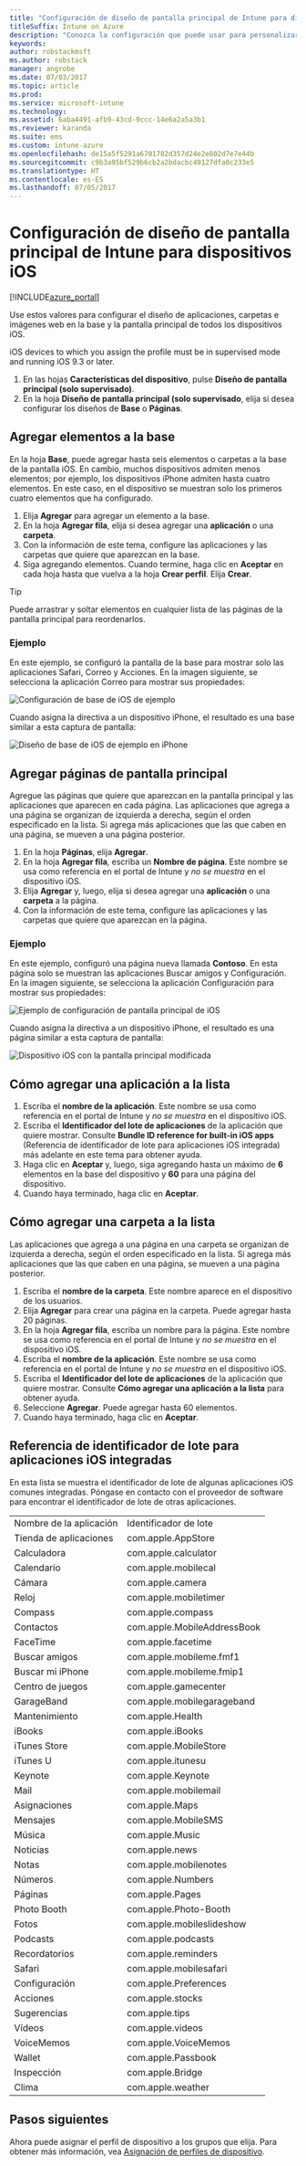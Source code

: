 ```yaml
---
title: "Configuración de diseño de pantalla principal de Intune para dispositivos iOS"
titleSuffix: Intune on Azure
description: "Conozca la configuración que puede usar para personalizar la pantalla principal y la base de los dispositivos iOS."
keywords: 
author: robstackmsft
ms.author: robstack
manager: angrobe
ms.date: 07/03/2017
ms.topic: article
ms.prod: 
ms.service: microsoft-intune
ms.technology: 
ms.assetid: 6aba4491-afb9-43cd-9ccc-14e6a2a5a3b1
ms.reviewer: karanda
ms.suite: ems
ms.custom: intune-azure
ms.openlocfilehash: de15a5f5291a6701782d357d24e2e802d7e7e44b
ms.sourcegitcommit: c9b3a95bf529b6cb2a2bdacbc49127dfa0c233e5
ms.translationtype: HT
ms.contentlocale: es-ES
ms.lasthandoff: 07/05/2017
---
```

# <a name="intune-home-screen-layout-settings-for-ios-devices"></a>Configuración de diseño de pantalla principal de Intune para dispositivos iOS

[!INCLUDE[azure_portal](./includes/azure_portal.md)]

Use estos valores para configurar el diseño de aplicaciones, carpetas e imágenes web en la base y la pantalla principal de todos los dispositivos iOS.

iOS devices to which you assign the profile must be in supervised mode and running iOS 9.3 or later.

1. En las hojas **Características del dispositivo**, pulse **Diseño de pantalla principal (solo supervisado)**.
2. En la hoja **Diseño de pantalla principal (solo supervisado**, elija si desea configurar los diseños de **Base** o **Páginas**.

## <a name="add-items-to-the-dock"></a>Agregar elementos a la base

En la hoja **Base**, puede agregar hasta seis elementos o carpetas a la base de la pantalla iOS. En cambio, muchos dispositivos admiten menos elementos; por ejemplo, los dispositivos iPhone admiten hasta cuatro elementos. En este caso, en el dispositivo se muestran solo los primeros cuatro elementos que ha configurado.

1. Elija **Agregar** para agregar un elemento a la base.
2. En la hoja **Agregar fila**, elija si desea agregar una **aplicación** o una **carpeta**.
3. Con la información de este tema, configure las aplicaciones y las carpetas que quiere que aparezcan en la base.
4. Siga agregando elementos. Cuando termine, haga clic en **Aceptar** en cada hoja hasta que vuelva a la hoja **Crear perfil**. Elija **Crear**.

>[!TIP]
> Puede arrastrar y soltar elementos en cualquier lista de las páginas de la pantalla principal para reordenarlos. 

### <a name="example"></a>Ejemplo

En este ejemplo, se configuró la pantalla de la base para mostrar solo las aplicaciones Safari, Correo y Acciones. En la imagen siguiente, se selecciona la aplicación Correo para mostrar sus propiedades:

![Configuración de base de iOS de ejemplo](http://i.imgur.com/FfFiUcP.png)

Cuando asigna la directiva a un dispositivo iPhone, el resultado es una base similar a esta captura de pantalla:

![Diseño de base de iOS de ejemplo en iPhone](http://i.imgur.com/bAgCe8F.png)

## <a name="add-home-screen-pages"></a>Agregar páginas de pantalla principal

Agregue las páginas que quiere que aparezcan en la pantalla principal y las aplicaciones que aparecen en cada página. Las aplicaciones que agrega a una página se organizan de izquierda a derecha, según el orden especificado en la lista. Si agrega más aplicaciones que las que caben en una página, se mueven a una página posterior.


1. En la hoja **Páginas**, elija **Agregar**.
2. En la hoja **Agregar fila**, escriba un **Nombre de página**. Este nombre se usa como referencia en el portal de Intune y *no se muestra* en el dispositivo iOS.
3. Elija **Agregar** y, luego, elija si desea agregar una **aplicación** o una **carpeta** a la página.
4. Con la información de este tema, configure las aplicaciones y las carpetas que quiere que aparezcan en la página.

### <a name="example"></a>Ejemplo

En este ejemplo, configuró una página nueva llamada **Contoso**. En esta página solo se muestran las aplicaciones Buscar amigos y Configuración. En la imagen siguiente, se selecciona la aplicación Configuración para mostrar sus propiedades:

![Ejemplo de configuración de pantalla principal de iOS](http://i.imgur.com/Jc2OxyX.png)

Cuando asigna la directiva a un dispositivo iPhone, el resultado es una página similar a esta captura de pantalla:

![Dispositivo iOS con la pantalla principal modificada](http://i.imgur.com/Bd37PHa.png)

## <a name="how-to-add-an-app-to-the-list"></a>Cómo agregar una aplicación a la lista

1. Escriba el **nombre de la aplicación**. Este nombre se usa como referencia en el portal de Intune y *no se muestra* en el dispositivo iOS.
2. Escriba el **Identificador del lote de aplicaciones** de la aplicación que quiere mostrar. Consulte **Bundle ID reference for built-in iOS apps** (Referencia de identificador de lote para aplicaciones iOS integrada) más adelante en este tema para obtener ayuda.
3. Haga clic en **Aceptar** y, luego, siga agregando hasta un máximo de **6** elementos en la base del dispositivo y **60** para una página del dispositivo.
4. Cuando haya terminado, haga clic en **Aceptar**.

## <a name="how-to-add-a-folder-to-the-list"></a>Cómo agregar una carpeta a la lista

Las aplicaciones que agrega a una página en una carpeta se organizan de izquierda a derecha, según el orden especificado en la lista. Si agrega más aplicaciones que las que caben en una página, se mueven a una página posterior.

1. Escriba el **nombre de la carpeta**. Este nombre aparece en el dispositivo de los usuarios.
2. Elija **Agregar** para crear una página en la carpeta. Puede agregar hasta 20 páginas.
3. En la hoja **Agregar fila**, escriba un nombre para la página. Este nombre se usa como referencia en el portal de Intune y *no se muestra* en el dispositivo iOS.
3. Escriba el **nombre de la aplicación**. Este nombre se usa como referencia en el portal de Intune y *no se muestra* en el dispositivo iOS.
2. Escriba el **Identificador del lote de aplicaciones** de la aplicación que quiere mostrar. Consulte **Cómo agregar una aplicación a la lista** para obtener ayuda.
3. Seleccione **Agregar**. Puede agregar hasta 60 elementos.
4. Cuando haya terminado, haga clic en **Aceptar**.


## <a name="bundle-id-reference-for-built-in-ios-apps"></a>Referencia de identificador de lote para aplicaciones iOS integradas

En esta lista se muestra el identificador de lote de algunas aplicaciones iOS comunes integradas. Póngase en contacto con el proveedor de software para encontrar el identificador de lote de otras aplicaciones. 

|||
|-|-|
|Nombre de la aplicación|Identificador de lote|
|Tienda de aplicaciones|com.apple.AppStore|
|Calculadora|com.apple.calculator|
|Calendario|com.apple.mobilecal|
|Cámara|com.apple.camera|
|Reloj|com.apple.mobiletimer|
|Compass|com.apple.compass|
|Contactos|com.apple.MobileAddressBook|
|FaceTime|com.apple.facetime|
|Buscar amigos|com.apple.mobileme.fmf1|
|Buscar mi iPhone|com.apple.mobileme.fmip1|
|Centro de juegos|com.apple.gamecenter|
|GarageBand|com.apple.mobilegarageband|
|Mantenimiento|com.apple.Health|
|iBooks|com.apple.iBooks|
|iTunes Store|com.apple.MobileStore|
|iTunes U|com.apple.itunesu|
|Keynote|com.apple.Keynote|
|Mail|com.apple.mobilemail|
|Asignaciones|com.apple.Maps|
|Mensajes|com.apple.MobileSMS|
|Música|com.apple.Music|
|Noticias|com.apple.news|
|Notas|com.apple.mobilenotes|
|Números|com.apple.Numbers|
|Páginas|com.apple.Pages|
|Photo Booth|com.apple.Photo-Booth|
|Fotos|com.apple.mobileslideshow|
|Podcasts|com.apple.podcasts|
|Recordatorios|com.apple.reminders|
|Safari|com.apple.mobilesafari|
|Configuración|com.apple.Preferences|
|Acciones|com.apple.stocks|
|Sugerencias|com.apple.tips|
|Vídeos|com.apple.videos|
|VoiceMemos|com.apple.VoiceMemos|
|Wallet|com.apple.Passbook|
|Inspección|com.apple.Bridge|
|Clima|com.apple.weather|


## <a name="next-steps"></a>Pasos siguientes

Ahora puede asignar el perfil de dispositivo a los grupos que elija. Para obtener más información, vea [Asignación de perfiles de dispositivo](device-profile-assign.md).
